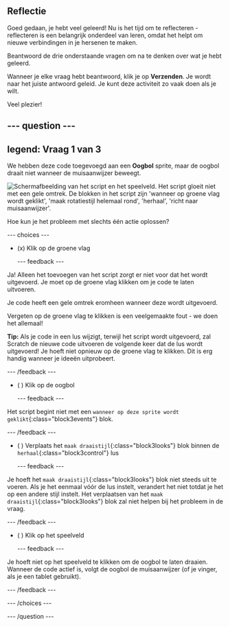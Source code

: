 ## Reflectie

Goed gedaan, je hebt veel geleerd! Nu is het tijd om te reflecteren - reflecteren is een belangrijk onderdeel van leren, omdat het helpt om nieuwe verbindingen in je hersenen te maken.

Beantwoord de drie onderstaande vragen om na te denken over wat je hebt geleerd.

Wanneer je elke vraag hebt beantwoord, klik je op **Verzenden**. Je wordt naar het juiste antwoord geleid. Je kunt deze activiteit zo vaak doen als je wilt.

Veel plezier!

--- question ---
---
legend: Vraag 1 van 3
---

We hebben deze code toegevoegd aan een **Oogbol** sprite, maar de oogbol draait niet wanneer de muisaanwijzer beweegt.

![Schermafbeelding van het script en het speelveld. Het script gloeit niet met een gele omtrek. De blokken in het script zijn 'wanneer op groene vlag wordt geklikt', 'maak rotatiestijl helemaal rond', 'herhaal', 'richt naar muisaanwijzer'.](images/code-not-running.png)

Hoe kun je het probleem met slechts één actie oplossen?

--- choices ---

- (x) Klik op de groene vlag

  --- feedback ---

Ja! Alleen het toevoegen van het script zorgt er niet voor dat het wordt uitgevoerd. Je moet op de groene vlag klikken om je code te laten uitvoeren.

Je code heeft een gele omtrek eromheen wanneer deze wordt uitgevoerd.

Vergeten op de groene vlag te klikken is een veelgemaakte fout - we doen het allemaal!

**Tip:** Als je code in een lus wijzigt, terwijl het script wordt uitgevoerd, zal Scratch de nieuwe code uitvoeren de volgende keer dat de lus wordt uitgevoerd! Je hoeft niet opnieuw op de groene vlag te klikken. Dit is erg handig wanneer je ideeën uitprobeert.

  --- /feedback ---

- ( ) Klik op de oogbol

  --- feedback ---

Het script begint niet met een `wanneer op deze sprite wordt geklikt`{:class="block3events"} blok.

  --- /feedback ---

- ( ) Verplaats het `maak draaistijl`{:class="block3looks"} blok binnen de `herhaal`{:class="block3control"} lus

  --- feedback ---

Je hoeft het `maak draaistijl`{:class="block3looks"} blok niet steeds uit te voeren. Als je het eenmaal vóór de lus instelt, verandert het niet totdat je het op een andere stijl instelt. Het verplaatsen van het `maak draaistijl`{:class="block3looks"} blok zal niet helpen bij het probleem in de vraag.

  --- /feedback ---

- ( ) Klik op het speelveld

  --- feedback ---

Je hoeft niet op het speelveld te klikken om de oogbol te laten draaien. Wanneer de code actief is, volgt de oogbol de muisaanwijzer (of je vinger, als je een tablet gebruikt).

  --- /feedback ---

--- /choices ---

--- /question ---

